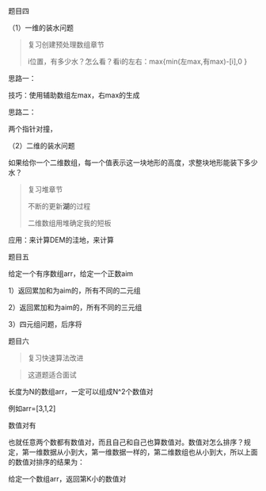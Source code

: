 题目四

（1）一维的装水问题

> 复习创建预处理数组章节
>
> i位置，有多少水？怎么看？看i的左右：max{min(左max,有max)-[i],0 }

思路一：

技巧：使用辅助数组左max，右max的生成



思路二：

两个指针对撞，



（2）二维的装水问题

如果给你一个二维数组，每一个值表示这一块地形的高度，求整块地形能装下多少水？

> 复习堆章节
>
> 不断的更新**湖**的过程
>
> 二维数组用堆确定我的短板



应用：来计算DEM的洼地，来计算







题目五

给定一个有序数组arr，给定一个正数aim

1）返回累加和为aim的，所有不同的二元组

2）返回累加和为aim的，所有不同的三元组



3）四元组问题，后序将







题目六

> 复习快速算法改进

> 这道题适合面试

长度为N的数组arr，一定可以组成N^2个数值对

例如arr=[3,1,2]

数值对有

也就任意两个数都有数值对，而且自己和自己也算数值对。数值对怎么排序？规定，第一维数据从小到大，第一维数据一样的，第二维数组也从小到大，所以上面的数值对排序的结果为：



给定一个数组arr，返回第K小的数值对





